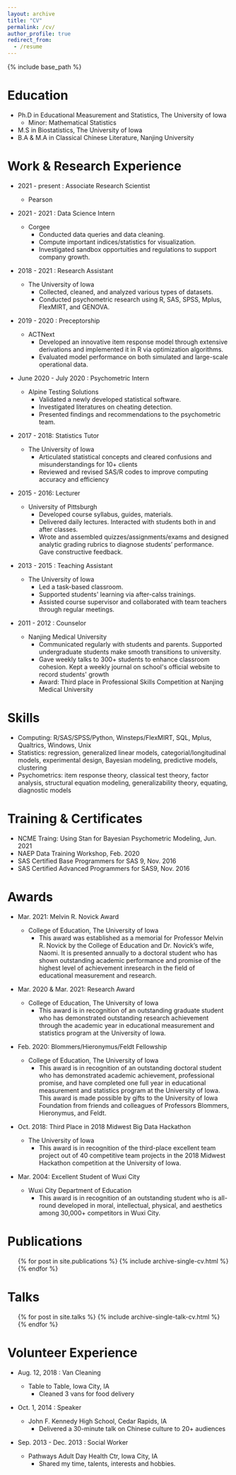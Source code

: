 ```yaml
---
layout: archive
title: "CV"
permalink: /cv/
author_profile: true
redirect_from:
  - /resume
---
```


{% include base_path %}

Education
======
* Ph.D in Educational Measurement and Statistics, The University of Iowa
  * Minor: Mathematical Statistics
* M.S  in Biostatistics, The University of Iowa
* B.A & M.A in Classical Chinese Literature, Nanjing University


Work & Research Experience
======
* 2021 - present : Associate Research Scientist	
  * Pearson

* 2021 - 2021 : Data Science Intern	
  * Corgee  
    * Conducted data queries and data cleaning. 
    * Compute important indices/statistics for visualization. 
    * Investigated sandbox opportuities and regulations to support company growth. 
 
 
* 2018 - 2021 : Research Assistant	
  * The University of Iowa  
    * Collected, cleaned, and analyzed various types of datasets. 
    * Conducted psychometric research using R, SAS, SPSS, Mplus, FlexMIRT, and GENOVA. 


* 2019 - 2020 : Preceptorship	
  * ACTNext
    * Developed an innovative item response model through extensive derivations and implemented it in R via optimization algorithms. 
    * Evaluated model performance on both simulated and large-scale operational data.
  
* June 2020 - July 2020 : Psychometric Intern
  * Alpine Testing Solutions
    * Validated a newly developed statistical software. 
    * Investigated literatures on cheating detection. 
    * Presented findings and recommendations to the psychometric team. 

* 2017 - 2018: Statistics Tutor 
  * The University of Iowa  
    * Articulated statistical concepts and cleared confusions and misunderstandings for 10+ clients
    * Reviewed and revised SAS/R codes to improve computing accuracy and efficiency


* 2015 - 2016: Lecturer 
  * University of Pittsburgh
    * Developed course syllabus, guides, materials. 
    * Delivered daily lectures. Interacted with students both in and after classes.
    * Wrote and assembled quizzes/assignments/exams and designed analytic grading rubrics to diagnose students’ performance. Gave constructive feedback.
  
* 2013 - 2015 : Teaching Assistant
  * The University of Iowa
    * Led a task-based classroom.  
    * Supported students' learning via after-calss trainings. 
    * Assisted course supervisor and collaborated with team teachers through regular meetings.

  
* 2011 - 2012 : Counselor
  * Nanjing Medical University
    * Communicated regularly with students and parents. Supported undergraduate students make smooth transitions to university.
    * Gave weekly talks to 300+ students to enhance classroom cohesion. Kept a weekly journal on school's official website to record students' growth
    * Award: Third place in Professional Skills Competition at Nanjing Medical University

Skills
======
* Computing: R/SAS/SPSS/Python, Winsteps/FlexMIRT, SQL, Mplus, Qualtrics, Windows, Unix
* Statistics: regression, generalized linear models, categorial/longitudinal models, experimental design, Bayesian modeling, predictive models, clustering
* Psychometrics: item response theory, classical test theory, factor analysis, structural equation modeling, generalizability theory, equating, diagnostic models

Training & Certificates
======
* NCME Traing: Using Stan for Bayesian Psychometric Modeling,  Jun. 2021
* NAEP Data Training Workshop, Feb.  2020	  
* SAS Certified Base Programmers for SAS 9, Nov. 2016
* SAS Certified Advanced Programmers for SAS9, Nov. 2016	  

Awards
======
* Mar. 2021: Melvin R. Novick Award
  * College of Education, The University of Iowa
    * This award was established as a memorial for Professor Melvin R. Novick by the College of Education and Dr. Novick’s wife, Naomi. It is presented annually to a doctoral student who has shown outstanding academic performance and promise of the highest level of achievement inresearch in the field of educational measurement and research.

* Mar. 2020 & Mar. 2021: Research Award
  * College of Education, The University of Iowa
    * This award is in recognition of an outstanding graduate student who has demonstrated outstanding research achievement through the academic year in educational measurement and statistics program at the University of Iowa. 


* Feb. 2020: Blommers/Hieronymus/Feldt Fellowship
  * College of Education, The University of Iowa
    * This award is in recognition of an outstanding doctoral student who has demonstrated academic achievement, professional promise, and have completed one full year in educational measurement and statistics program at the University of Iowa. This award is made possible by gifts to the University of Iowa Foundation from friends and colleagues of Professors Blommers, Hieronymus, and Feldt.



* Oct. 2018: Third Place in 2018 Midwest Big Data Hackathon
  * The University of Iowa
    * This award is in recognition of the third-place excellent team project out of 40 competitive team projects in the 2018 Midwest Hackathon competition at the University of Iowa.    

* Mar. 2004: Excellent Student of Wuxi City	
  * Wuxi City Department of Education
    * This award is in recognition of an outstanding student who is all-round developed in moral, intellectual, physical, and aesthetics among 30,000+ competitors in Wuxi City.
    


Publications
======
  <ul>{% for post in site.publications %}
    {% include archive-single-cv.html %}
  {% endfor %}</ul>
  
Talks
======
  <ul>{% for post in site.talks %}
    {% include archive-single-talk-cv.html %}
  {% endfor %}</ul>
  

Volunteer Experience
======
* Aug. 12, 2018 : Van Cleaning 
  * Table to Table, Iowa City, IA 
    * Cleaned 3 vans for food delivery

* Oct. 1, 2014 : Speaker						
  * John F. Kennedy High School, Cedar Rapids, IA 
    * Delivered a 30-minute talk on Chinese culture to 20+ audiences
    
* Sep. 2013 - Dec. 2013 : Social Worker
   * Pathways Adult Day Health Ctr, Iowa City, IA
      * Shared my time, talents, interests and hobbies.

